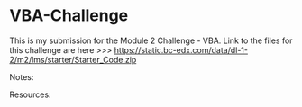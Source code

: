 # VBA-Challenge

This is my submission for the Module 2 Challenge - VBA. 
Link to the files for this challenge are here >>> https://static.bc-edx.com/data/dl-1-2/m2/lms/starter/Starter_Code.zip

Notes: 

Resources: 
